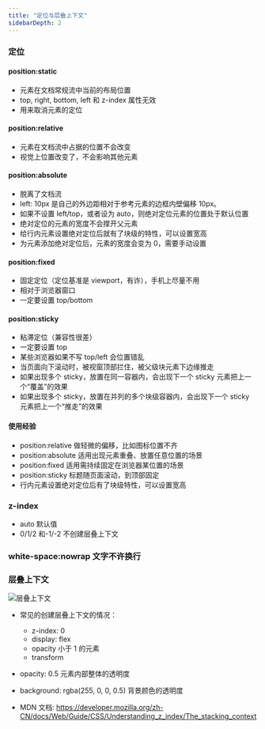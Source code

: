 ```yaml
---
title: "定位与层叠上下文"
sidebarDepth: 2
---
```


### 定位

#### position:static

- 元素在文档常规流中当前的布局位置
- top, right, bottom, left 和 z-index 属性无效
- 用来取消元素的定位

#### position:relative

- 元素在文档流中占据的位置不会改变
- 视觉上位置改变了，不会影响其他元素

#### position:absolute

- 脱离了文档流
- left: 10px 是自己的外边距相对于参考元素的边框内壁偏移 10px。
- 如果不设置 left/top，或者设为 auto，则绝对定位元素的位置处于默认位置
- 绝对定位的元素的宽度不会撑开父元素
- 给行内元素设置绝对定位后就有了块级的特性，可以设置宽高
- 为元素添加绝对定位后，元素的宽度会变为 0，需要手动设置

#### position:fixed

- 固定定位（定位基准是 viewport，有诈），手机上尽量不用
- 相对于浏览器窗口
- 一定要设置 top/bottom

#### position:sticky

- 粘滞定位（兼容性很差）
- 一定要设置 top
- 某些浏览器如果不写 top/left 会位置错乱
- 当页面向下滚动时，被视窗顶部拦住，被父级块元素下边缘推走
- 如果出现多个 sticky，放置在同一容器内，会出现下一个 sticky 元素把上一个“覆盖”的效果
- 如果出现多个 sticky，放置在并列的多个块级容器内，会出现下一个 sticky 元素把上一个“推走”的效果

#### 使用经验

- position:relative 做轻微的偏移，比如图标位置不齐
- position:absolute 适用出现元素重叠、放置任意位置的场景
- position:fixed 适用需持续固定在浏览器某位置的场景
- position:sticky 标题随页面滚动，到顶部固定
- 行内元素设置绝对定位后有了块级特性，可以设置宽高

### z-index

- auto 默认值
- 0/1/2 和-1/-2 不创建层叠上下文

### white-space:nowrap 文字不许换行

### 层叠上下文

![层叠上下文](../../.vuepress/public/stacking-context.jpg)

- 常见的创建层叠上下文的情况：

  - z-index: 0
  - display: flex
  - opacity 小于 1 的元素
  - transform

- opacity: 0.5 元素内部整体的透明度
- background: rgba(255, 0, 0, 0.5) 背景颜色的透明度
- MDN 文档: https://developer.mozilla.org/zh-CN/docs/Web/Guide/CSS/Understanding_z_index/The_stacking_context
